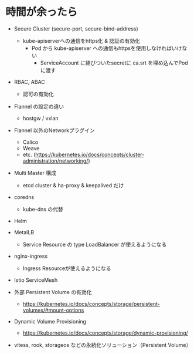 # 時間が余ったら

* Secure Cluster (secure-port, secure-bind-address)
    * kube-apiserverへの通信をhttps化 & 認証の有効化
        * Pod から kube-apiserver への通信もhttpsを使用しなければいけない
            * ServiceAccount に結びついたsecretに ca.srt を埋め込んでPodに渡す
* RBAC, ABAC
    * 認可の有効化
* Flannel の設定の違い
    * hostgw / vxlan
* Flannel 以外のNetworkプラグイン
    * Calico
    * Weave
    * etc. (https://kubernetes.io/docs/concepts/cluster-administration/networking/)
* Multi Master 構成
    * etcd cluster & ha-proxy & keepalived だけ

* coredns
    * kube-dns の代替
* Helm
* MetalLB
    * Service Resource の type LoadBalancer が使えるようになる
* nginx-ingress
    * Ingress Resourceが使えるようになる
* Istio ServiceMesh

* 外部 Persistent Volume の有効化
    * https://kubernetes.io/docs/concepts/storage/persistent-volumes/#mount-options
* Dynamic Volume Provisioning
    * https://kubernetes.io/docs/concepts/storage/dynamic-provisioning/
* vitess, rook, storageos などの永続化ソリューション（Persistent Volume）
